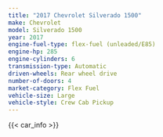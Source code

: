 ```yaml
---
title: "2017 Chevrolet Silverado 1500"
make: Chevrolet
model: Silverado 1500
year: 2017
engine-fuel-type: flex-fuel (unleaded/E85)
engine-hp: 285
engine-cylinders: 6
transmission-type: Automatic
driven-wheels: Rear wheel drive
number-of-doors: 4
market-category: Flex Fuel
vehicle-size: Large
vehicle-style: Crew Cab Pickup
---
```


{{< car_info >}}
